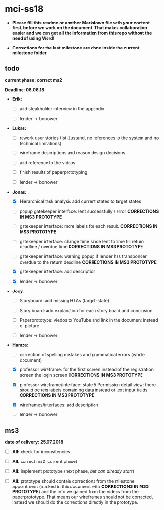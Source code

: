 # mci-ss18

- **Please fill this readme or another Markdown file with your content first, 
before we work on the document. That makes collaboration easier and we can 
get all the information from this repo without the need of using Word!**

- **Corrections for the last milestone are done inside the current milestone
  folder!**

## todo

**current phase: correct ms2**

**Deadline: 06.06.18**

- **Erik:** 

  - [ ] add steakholder interview in the appendix

  - [ ] lender -> borrower

- **Lukas:** 
  
  - [ ] rework user stories (Ist-Zustand, no references to the system and no technical limitations)

  - [ ] wireframe descriptions and reason design decisions
  
  - [ ] add reference to the videos
  
  - [ ] finish results of paperprototyping
  
  - [ ] lender -> borrower

- **Jonas:** 

  - [x] Hierarchical task analysis add current states to target states
  
  - [ ] popup gatekeeper interface: lent successfully / error **CORRECTIONS IN MS3 PROTOTYPE**
  
  - [ ] gatekeeper interface: more labels for each result. **CORRECTIONS IN MS3 PROTOTYPE**
  
  - [ ] gatekeeper interface: change time since lent to time till return deadline / overdue time **CORRECTIONS IN MS3 PROTOTYPE**
  
  - [ ] gatekeeper interface: warning popup if lender has transponder overdue to the return deadline **CORRECTIONS IN MS3 PROTOTYPE**
  
  - [x] gatekeeper interface: add description
  
  - [x] lender -> borrower


- **Joey:** 

  - [ ] Storyboard: add missing HTAs (target-state)

  - [ ] Story board: add explanation for each story board and conclusion

  - [ ] Paperprototype: viedos to YouTube and link in the document instead of picture
  
  - [ ] lender -> borrower

- **Hamza:**
  
  - [ ] correction of spelling mistakes and grammatical errors (whole document)
  
  - [x] professor wireframe: for the first screen instead of the registration screen the login screen 
        **CORRECTIONS IN MS3 PROTOTYPE**
  
  - [x] professor wireframe/interface: state 5 Permission detail view: there should be text labels
        containing data instead of text input fields **CORRECTIONS IN MS3 PROTOTYPE** 

  - [x] wireframes/interfaces: add description
  
  - [ ] lender -> borrower

## ms3

**date of delivery: 25.07.2018**

- [ ] **All:** check for inconsitencies 

- [ ] **All:** correct ms2 (current phase)

- [ ] **All:** implement prototype (next phase, *but can already start*)

- [ ] **All:** prototype should contain corrections from the milestone appointment (marked in this
               document with **CORRECTIONS IN MS3 PROTOTYPE**) and the info we gained from the 
               videos from the paperprototype. That means our wireframes should not be corrected,
               instead we should do the corrections directly in the prototype.
               
